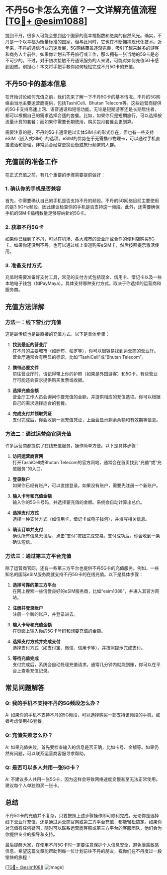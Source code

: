 # 不丹5G卡怎么充值？一文详解充值流程[[TG💪+ @esim1088](https://t.me/s/esim1088)]

提到不丹，很多人可能会想到这个国家的高幸福指数和绝美的自然风光。确实，不丹是一个以幸福为衡量标准的国家，但与此同时，它也在不断拥抱现代化技术。近年来，不丹的通信行业迅速发展，5G网络覆盖逐渐完善，吸引了越来越多的游客和商务人士前往。如果你计划去不丹旅行或工作，那么拥有一张当地的5G卡是必不可少的。不过，对于初次接触不丹通讯服务的人来说，可能对如何充值5G卡感到困惑。别担心！本文将手把手教你如何轻松完成不丹5G卡的充值。

## 不丹5G卡的基本信息

在开始讨论如何充值之前，我们先来了解一下不丹5G卡的基本情况。不丹的5G网络由当地主要运营商提供，包括TashiCell、Bhutan Telecom等。这些运营商提供的5G卡支持高速上网、语音通话和短信功能。无论是短期游客还是长期居住者，都可以根据自己的需求选择合适的套餐。比如，如果你只是短期旅行，可以选择按流量计费的套餐；而如果你需要长期使用，购买包月套餐会更划算。

需要注意的是，不丹的5G卡通常是以实体SIM卡的形式存在，但也有一些支持eSIM（嵌入式SIM）的选项。eSIM的优势在于无需携带物理卡，可以通过手机直接激活和管理，非常适合经常更换设备或旅行频繁的人群。

## 充值前的准备工作

在正式充值之前，有几个重要的步骤需要提前做好：

### 1. 确认你的手机是否兼容
首先，你需要确认自己的手机是否支持不丹的频段。不丹的5G网络目前主要使用的是3.5GHz频段，因此建议检查你的手机是否支持这一频段。此外，还需要确保手机的SIM卡插槽数量足够容纳新的5G卡。

### 2. 获取不丹5G卡
如果你已经到了不丹，可以在机场、各大城市的营业厅或合作的便利店购买5G卡。如果你还没到不丹，也可以通过线上渠道购买eSIM卡，然后按照提示激活使用。

### 3. 准备支付方式
充值时需要准备好支付工具，常见的支付方式包括现金、信用卡、借记卡以及一些本地电子钱包（如PayMaya）。具体支持哪种支付方式，取决于你选择的运营商和服务商。

## 充值方法详解

### 方法一：线下营业厅充值
这是最传统也是最直接的充值方式。以下是具体步骤：

1. **找到最近的营业厅**  
   在不丹的主要城市（如廷布、帕罗等），你可以很容易找到运营商的营业厅。营业厅通常会有明显的标识，比如“TashiCell”或“Bhutan Telecom”。

2. **携带必要文件**  
   前往营业厅时，请记得带上你的护照（如果是外国游客）和5G卡。有些营业厅可能还会要求提供购买发票或收据。

3. **选择充值金额**  
   营业厅工作人员会询问你要充值的金额，并提供相应的充值选项。你可以根据自己的需求选择适合的套餐。

4. **完成支付并领取凭证**  
   支付完成后，你会收到一张充值凭证，上面会显示剩余余额和有效期等信息。

### 方法二：通过运营商官网充值
许多运营商都提供了在线充值服务，操作简单方便。以下是具体步骤：

1. **访问运营商官网**  
   打开TashiCell或Bhutan Telecom的官方网站，通常会在首页找到“充值”或“充值服务”的入口。

2. **登录账户**  
   如果你已经有账户，可以直接登录。如果没有账户，需要先注册一个新账户。

3. **输入卡号和充值金额**  
   输入你的5G卡号码，并选择要充值的金额。系统会自动计算出总价。

4. **选择支付方式**  
   选择一种支付方式（如信用卡、借记卡或电子钱包），并填写相关信息。

5. **确认订单并支付**  
   确认所有信息无误后，点击“支付”按钮完成交易。支付成功后，你会收到一条确认短信。

### 方法三：通过第三方平台充值
除了运营商官网，还有一些第三方平台也提供不丹5G卡的充值服务。例如，一些知名的国际eSIM服务商就支持不丹5G卡的在线充值。以下是具体步骤：

1. **选择可靠的第三方平台**  
   在网上搜索一些信誉良好的eSIM服务商，比如“esim1088”，并进入其官方网站。

2. **注册并登录账户**  
   注册一个新的账户，并登录进去。

3. **输入卡号和充值金额**  
   在页面上输入你的5G卡号码和想要充值的金额。

4. **选择支付方式并完成支付**  
   选择支付方式（如支付宝、微信、信用卡等），并按照提示完成支付。

5. **等待充值完成**  
   支付完成后，系统会自动处理充值请求。通常几分钟内就能到账，你可以在平台上查看充值记录。

## 常见问题解答

### Q: 我的手机不支持不丹的5G频段怎么办？
A: 如果你的手机不支持不丹的5G频段，可以选择购买一部支持该频段的手机，或者考虑使用4G套餐。

### Q: 充值失败怎么办？
A: 如果充值失败，首先要检查输入的信息是否正确，比如卡号、金额等。如果仍然有问题，可以联系运营商客服寻求帮助。

### Q: 是否可以多人共用一张5G卡？
A: 不建议多人共用一张5G卡，因为这样会导致网络速度变慢甚至无法正常使用。建议每个人单独购买一张卡。

## 总结

不丹5G卡的充值并不复杂，只要按照上述步骤操作即可顺利完成。无论你是选择线下营业厅充值，还是通过运营商官网或第三方平台充值，都能轻松搞定。如果你对充值有任何疑问，随时可以联系运营商客服或第三方平台的客服团队，他们会为你提供专业的指导和支持。

最后提醒大家，在使用不丹5G卡时一定要注意保护个人信息安全，避免泄露敏感信息。希望这篇文章能帮助到每一位计划前往不丹的朋友，祝你们在不丹度过一段愉快的旅程！

[[TG💪+ @esim1088](https://t.me/s/esim1088) ![Image](https://i.postimg.cc/4NQfJmqS/Snipaste-2025-05-13-00-14-12.png)]